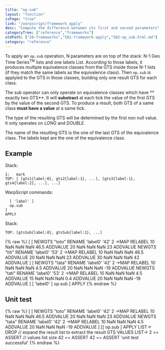 ```yaml
---
title: "op.sub"
layout: "function"
isPage: "true"
link: "/warpscript/framework_apply"
desc: "Compute the difference between its first and second parameters"
categoryTree: ["reference","frameworks"]
oldPath: ["20-frameworks","501-framework-apply","502-op_sub.html.md"]
category: "reference"
---
```


To apply an `op.sub` operation, N parameters are on top of the stack: N-1 Geo Time Series<sup>TM</sup> lists and one labels List. According to those labels, it produces multiple equivalence classes from the GTS inside those N-1 lists (if they match the same labels as the equivalence class). Then `op.sub` is applyied to the GTS in those classes, building only one result GTS for each class.

The sub operator can only operate on equivalence classes which have ** exactly two GTS**. It will **substract** at each tick the value of the first GTS by the value of the second GTS. To produce a result, both GTS of a same class **must have a value** at a same tick.

The type of the resulting GTS will be determined by the first non null value. It only operates on *LONG* and *DOUBLE*.

The name of the resulting GTS is the one of the last GTS of the equivalence class. The labels kept are the one of the equivalence class.

## Example ##

Stack:

    1:   mark
    TOP: [ [gts1{label:0}, gts2{label:1}, ...], [gts3{label:1}, gts4{label:2}, ...], ...]

WarpScript commands:

      [ 'label' ]
      op.sub
    ]
    APPLY

Stack: 

    TOP: [gtsSub{label:0}, gtsSub{label:1}, ...]

{% raw %}
<warp10-warpscript-widget>
[
  [
    NEWGTS "toto" RENAME 
    'label0' '42' 2 ->MAP RELABEL
    10 NaN NaN NaN 46.5 ADDVALUE
    20 NaN NaN NaN  23  ADDVALUE
    NEWGTS "titi" RENAME 
    'label0' '53' 2 ->MAP RELABEL
    10 NaN NaN NaN 46.5 ADDVALUE
    20 NaN NaN NaN  23  ADDVALUE
    30 NaN NaN NaN  42  ADDVALUE
  ]
  [
    NEWGTS "tata" RENAME 
    'label0' '42' 2 ->MAP RELABEL
    10 NaN NaN NaN  4.5 ADDVALUE
    20 NaN NaN NaN  -19 ADDVALUE
    NEWGTS "tati" RENAME 
    'label0' '53' 2 ->MAP RELABEL
    10 NaN NaN NaN  4.5 ADDVALUE
    15 NaN NaN NaN  0.4 ADDVALUE
    20 NaN NaN NaN  -19 ADDVALUE
  ]
  [ 'label0' ]
  op.sub
]
APPLY
</warp10-warpscript-widget>
{% endraw %}    


## Unit test ##

{% raw %}
<warp10-warpscript-widget>
[
  [
    NEWGTS "toto" RENAME 
    'label0' '42' 2 ->MAP RELABEL
    10 NaN NaN NaN 46.5 ADDVALUE
    20 NaN NaN NaN  23  ADDVALUE
    NEWGTS "tata" RENAME 
    'label0' '42' 2 ->MAP RELABEL
    10 NaN NaN NaN  4.5 ADDVALUE
    20 NaN NaN NaN  -19 ADDVALUE
  ]
  []
  op.sub
]
APPLY
LIST-> DROP   // expand the result list to extract the result GTS
VALUES LIST-> 
2 == ASSERT   // values list size
42 == ASSERT
42 == ASSERT
'unit test successful'
</warp10-warpscript-widget>
{% endraw %}        